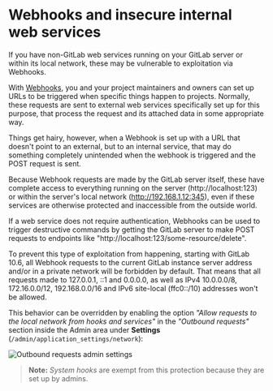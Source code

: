# Webhooks and insecure internal web services

If you have non-GitLab web services running on your GitLab server or within its local network, these may be vulnerable to exploitation via Webhooks.

With [Webhooks](../user/project/integrations/webhooks.md), you and your project maintainers and owners can set up URLs to be triggered when specific things happen to projects. Normally, these requests are sent to external web services specifically set up for this purpose, that process the request and its attached data in some appropriate way.

Things get hairy, however, when a Webhook is set up with a URL that doesn't point to an external, but to an internal service, that may do something completely unintended when the webhook is triggered and the POST request is sent.

Because Webhook requests are made by the GitLab server itself, these have complete access to everything running on the server (http://localhost:123) or within the server's local network (http://192.168.1.12:345), even if these services are otherwise protected and inaccessible from the outside world.

If a web service does not require authentication, Webhooks can be used to trigger destructive commands by getting the GitLab server to make POST requests to endpoints like "http://localhost:123/some-resource/delete".

To prevent this type of exploitation from happening, starting with GitLab 10.6, all Webhook requests to the current GitLab instance server address and/or in a private network will be forbidden by default. That means that all requests made to 127.0.0.1, ::1 and 0.0.0.0, as well as IPv4 10.0.0.0/8, 172.16.0.0/12, 192.168.0.0/16 and IPv6 site-local (ffc0::/10) addresses won't be allowed.

This behavior can be overridden by enabling the option *"Allow requests to the local network from hooks and services"* in the *"Outbound requests"* section inside the Admin area under **Settings** (`/admin/application_settings/network`):

![Outbound requests admin settings](img/outbound_requests_section.png)

>**Note:**
*System hooks* are exempt from this protection because they are set up by admins.
